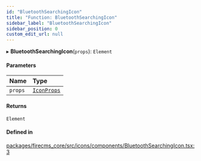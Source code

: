 ```yaml
---
id: "BluetoothSearchingIcon"
title: "Function: BluetoothSearchingIcon"
sidebar_label: "BluetoothSearchingIcon"
sidebar_position: 0
custom_edit_url: null
---
```


▸ **BluetoothSearchingIcon**(`props`): `Element`

#### Parameters

| Name | Type |
| :------ | :------ |
| `props` | [`IconProps`](../types/IconProps.md) |

#### Returns

`Element`

#### Defined in

[packages/firecms_core/src/icons/components/BluetoothSearchingIcon.tsx:3](https://github.com/FireCMSco/firecms/blob/d45f3739/packages/firecms_core/src/icons/components/BluetoothSearchingIcon.tsx#L3)
